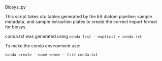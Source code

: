 Biosys_py

This script takes otu tables generated by the EA diatom pipeline; sample metadata; and sample extraction plates to create the correct import format for biosys.

conda.txt was generated using ```conda list --explicit > conda.txt```

To make the conda environment use:

```conda create --name <env> --file conda.txt```
